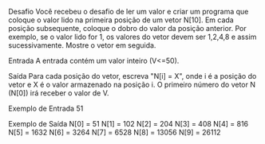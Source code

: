 Desafio
Você recebeu o desafio de ler um valor e criar um programa que coloque o valor lido na primeira posição de um vetor N[10]. Em cada posição subsequente, coloque o dobro do valor da posição anterior. Por exemplo, se o valor lido for 1, os valores do vetor devem ser 1,2,4,8 e assim sucessivamente. Mostre o vetor em seguida.

Entrada
A entrada contém um valor inteiro (V<=50).

Saída
Para cada posição do vetor, escreva "N[i] = X", onde i é a posição do vetor e X é o valor armazenado na posição i. O primeiro número do vetor N (N[0]) irá receber o valor de V.

Exemplo de Entrada
51

Exemplo de Saída
N[0] = 51
N[1] = 102
N[2] = 204
N[3] = 408
N[4] = 816
N[5] = 1632
N[6] = 3264
N[7] = 6528
N[8] = 13056
N[9] = 26112
